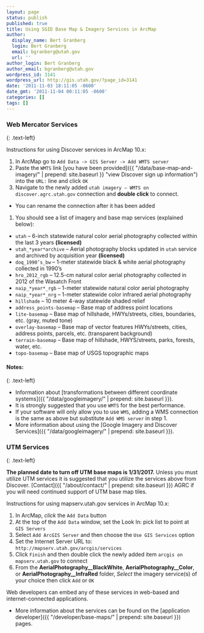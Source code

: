 ```yaml
---
layout: page
status: publish
published: true
title: Using SGID Base Map & Imagery Services in ArcMap
author:
  display_name: Bert Granberg
  login: Bert Granberg
  email: bgranberg@utah.gov
  url: ''
author_login: Bert Granberg
author_email: bgranberg@utah.gov
wordpress_id: 3141
wordpress_url: http://gis.utah.gov/?page_id=3141
date: '2011-11-03 18:11:05 -0600'
date_gmt: '2011-11-04 00:11:05 -0600'
categories: []
tags: []
---
```

### Web Mercator Services
{: .text-left}

Instructions for using Discover services in ArcMap 10.x:

1. In ArcMap go to `Add Data -> GIS Server -> Add WMTS server`
1. Paste the `WMTS` link [you have been provided]({{ "/data/base-map-and-imagery/" | prepend: site.baseurl }} "view Discover sign up information") into the `URL:` line and click `OK`
1. Navigate to the newly added `utah imagery – WMTS on discover.agrc.utah.gov` connection and **double click** to connect.
  - You can rename the connection after it has been added
1. You should see a list of imagery and base map services (explained below):
  - `utah` – 6-inch statewide natural color aerial photography collected within the last 3 years **(licensed)**
  - `utah_*year*archive` – Aerial photography blocks updated in `utah` service and archived by acquisition year **(licensed)**
  - `doq_1990’s_bw` – 1-meter statewide black & white aerial photography collected in 1990’s
  - `hro_2012_rgb` – 12.5-cm natural color aerial photography collected in 2012 of the Wasatch Front
  - `naip_*year*_rgb` – 1-meter statewide natural color aerial photography
  - `naip_*year*_nrg` – 1-meter statewide color infrared aerial photography
  - `hillshade` – 10 meter 4-way statewide shaded relief
  - `address_points-basemap` – Base map of address point locations
  - `lite-basemap` – Base map of hillshade, HWYs/streets, cities, boundaries, etc. (gray, muted tone)
  - `overlay-basemap` – Base map of vector features HWYs/streets, cities, address points, parcels, etc. (transparent background)
  - `terrain-basemap` – Base map of hillshade, HWYS/streets, parks, forests, water, etc.
  - `topo-basemap` – Base map of USGS topographic maps

#### Notes:
{: .text-left}

- Information about [transformations between different coordinate systems]({{ "/data/googleimagery/" | prepend: site.baseurl }}).
- It is strongly suggested that you use `WMTS` for the best performance.
- If your software will only allow you to use `WMS`, adding a WMS connection is the same as above but substitute `Add WMS server` in step 1.
- More information about using the [Google Imagery and Discover Services]({{ "/data/googleimagery/" | prepend: site.baseurl }}).

### UTM Services
{: .text-left}

**The planned date to turn off UTM base maps is 1/31/2017.** Unless you must utilize UTM services it is suggested that you utilize the services above from Discover. [Contact]({{ "/about/contact/" | prepend: site.baseurl }}) AGRC if you will need continued support of UTM base map tiles.

Instructions for using mapserv.utah.gov services in ArcMap 10.x:

  1. In ArcMap, _click_ the `Add Data` button
  1. At the top of the `Add Data` window, set the Look In: pick list to point at `GIS Servers`
  1. Select `Add ArcGIS Server` and then choose the `Use GIS Services` option
  1. Set the Internet Server URL to: `http://mapserv.utah.gov/arcgis/services`
  1. Click `Finish` and then double click the newly added item `arcgis on mapserv.utah.gov` to connect
  1. From the **AerialPhotography__BlackWhite**, **AerialPhotography__Color**, or **AerialPhotography__InfraRed** folder, _Select_ the imagery service(s) of your choice then click `Add` or `OK`

Web developers can embed any of these services in web-based and internet-connected applications.

- More information about the services can be found on the [application developer]({{ "/developer/base-maps/" | prepend: site.baseurl }}) pages.
